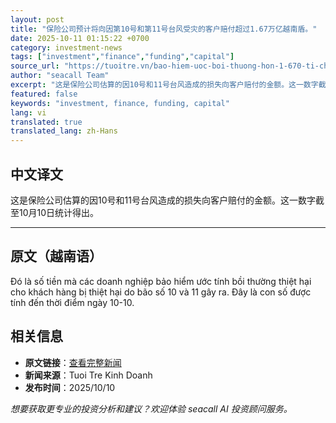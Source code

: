 ```yaml
---
layout: post
title: "保险公司预计将向因第10号和第11号台风受灾的客户赔付超过1.67万亿越南盾。"
date: 2025-10-11 01:15:22 +0700
category: investment-news
tags: ["investment","finance","funding","capital"]
source_url: "https://tuoitre.vn/bao-hiem-uoc-boi-thuong-hon-1-670-ti-cho-khach-hang-bi-thiet-hai-do-bao-so-10-va-11-20251010181901093.htm"
author: "seacall Team"
excerpt: "这是保险公司估算的因10号和11号台风造成的损失向客户赔付的金额。这一数字截至10月10日统计得出。..."
featured: false
keywords: "investment, finance, funding, capital"
lang: vi
translated: true
translated_lang: zh-Hans
---
```


## 中文译文

这是保险公司估算的因10号和11号台风造成的损失向客户赔付的金额。这一数字截至10月10日统计得出。

---

## 原文（越南语）

Đó là số tiền mà các doanh nghiệp bảo hiểm ước tính bồi thường thiệt hại cho khách hàng bị thiệt hại do bão số 10 và 11 gây ra. Đây là con số được tính đến thời điểm ngày 10-10.

## 相关信息

- **原文链接**：[查看完整新闻](https://tuoitre.vn/bao-hiem-uoc-boi-thuong-hon-1-670-ti-cho-khach-hang-bi-thiet-hai-do-bao-so-10-va-11-20251010181901093.htm)
- **新闻来源**：Tuoi Tre Kinh Doanh
- **发布时间**：2025/10/10

*想要获取更专业的投资分析和建议？欢迎体验 seacall AI 投资顾问服务。*